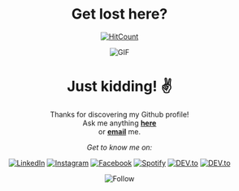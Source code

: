 
<h1 align="center">Get lost here?</h1>

<div align="center"> 
 
[![HitCount](http://hits.dwyl.com/dhymasriyanto/dhymasriyanto.svg)](http://hits.dwyl.com/dhymasriyanto/dhymasriyanto)

</div>

<p align="center">
<img align="middle" alt="GIF" src="https://media0.giphy.com/media/SSirUu2TrV65ymCi4J/200.gif" />
</p>
<div align="center">
<!--- <img align="center" src="https://github-readme-stats.vercel.app/api/?username=dhymasriyanto&show_icons=true&title_color=fff&icon_color=79ff97&text_color=9f9f9f&bg_color=151515" alt="Dhymas's Github Stats">
 <br>
 <br>
 <img align="center" src="https://github-readme-stats.vercel.app/api/top-langs/?username=dhymasriyanto&show_icons=true&title_color=fff&icon_color=79ff97&text_color=9f9f9f&bg_color=151515" alt="Top Langs"> --->
</div>

<div align="center">
 
<h1> Just kidding! ✌️ </h1>

Thanks for discovering my Github profile! <br>
Ask me anything <a href="https://github.com/dhymasriyanto/dhymasriyanto/issues/new"><b>here</b></a><br>
or <a href="mailto:gojin003@gmail.com"><b>email</b></a> me.

<i>Get to know me on:</i><br>

<a href="https://www.linkedin.com/in/dhymas-julyan-riyanto-862590154/" target="_blank"><img src="https://img.shields.io/badge/LinkedIn-%230077B5.svg?&style=flat-square&logo=linkedin&logoColor=white" alt="LinkedIn"></a>
<a href="https://www.instagram.com/dhymasriyanto/" target="_blank"><img src="https://img.shields.io/badge/Instagram-%23E4405F.svg?&style=flat-square&logo=instagram&logoColor=white" alt="Instagram"></a>
<a href="https://www.facebook.com/dhymas.riyanto.3/" target="_blank"><img src="https://img.shields.io/badge/Facebook-%231877F2.svg?&style=flat-square&logo=facebook&logoColor=white" alt="Facebook"></a>
<a href="https://open.spotify.com/user/ebamspaybw9yrubbp3h0xcebn" target="_blank"><img src="https://img.shields.io/badge/Spotify-%231ED760.svg?&style=flat-square&logo=spotify&logoColor=white" alt="Spotify"></a>
<a href="https://dev.to/dhymasriyanto" target="_blank"><img src="https://img.shields.io/badge/DEV-%230A0A0A.svg?&style=flat-square&logo=DEV.to&logoColor=white" alt="DEV.to"></a>
<a href="https://ngodingkuy.tech" target="_blank"> <img src="https://img.shields.io/badge/WEB-Website-blue" alt="DEV.to"></a>

![Follow](https://img.shields.io/github/followers/dhymasriyanto.svg?style=social&label=Follow&maxAge=2592000)



</div>
